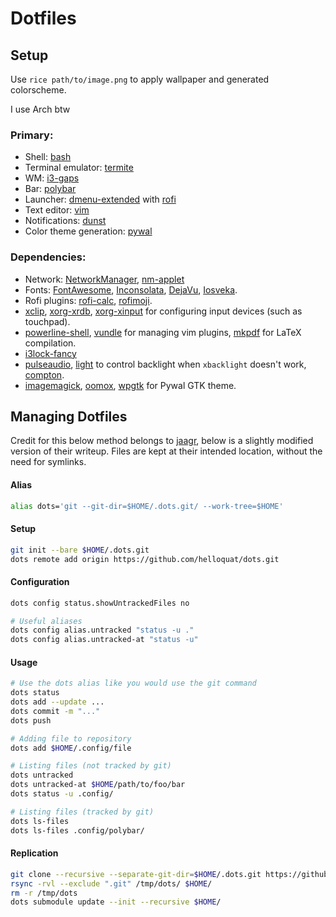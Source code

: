 # Dotfiles

## Setup

Use `rice path/to/image.png` to apply wallpaper and generated colorscheme.  

I use Arch btw

### Primary:
- Shell: [bash](https://www.gnu.org/software/bash/)
- Terminal emulator: [termite](https://github.com/thestinger/termite)
- WM: [i3-gaps](https://github.com/Airblader/i3)  
- Bar: [polybar](https://github.com/jaagr/polybar)  
- Launcher: [dmenu-extended](https://github.com/MarkHedleyJones/dmenu-extended) with [rofi](https://github.com/DaveDavenport/rofi)  
- Text editor: [vim](https://github.com/vim/vim)
- Notifications: [dunst](https://github.com/dunst-project/dunst)  
- Color theme generation: [pywal](https://github.com/dylanaraps/pywal)  

### Dependencies:
- Network: [NetworkManager](https://www.archlinux.org/packages/extra/x86_64/networkmanager/), [nm-applet](https://www.archlinux.org/packages/extra/x86_64/network-manager-applet/)
- Fonts: [FontAwesome](https://aur.archlinux.org/packages/ttf-font-awesome/), [Inconsolata](https://www.archlinux.org/packages/community/any/ttf-inconsolata/), [DejaVu](https://www.archlinux.org/packages/extra/any/ttf-dejavu/), [Iosveka](https://github.com/be5invis/Iosevka).
- Rofi plugins: [rofi-calc](https://github.com/svenstaro/rofi-calc), [rofimoji](https://github.com/fdw/rofimoji).
- [xclip](https://github.com/astrand/xclip), [xorg-xrdb](https://www.archlinux.org/packages/extra/x86_64/xorg-xrdb/), [xorg-xinput](https://www.archlinux.org/packages/extra/x86_64/xorg-xinput/) for configuring input devices (such as touchpad). 
- [powerline-shell](https://github.com/b-ryan/powerline-shell), [vundle](https://github.com/VundleVim/Vundle.vim) for managing vim plugins, [mkpdf](https://github.com/seifferth/mkpdf) for LaTeX compilation.
- [i3lock-fancy](https://github.com/meskarune/i3lock-fancy)
- [pulseaudio](https://www.archlinux.org/packages/?name=pulseaudio), [light](https://github.com/haikarainen/light) to control backlight when `xbacklight` doesn't work, [compton](https://github.com/chjj/compton).
- [imagemagick](https://github.com/ImageMagick/ImageMagick), [oomox](https://github.com/themix-project/oomox), [wpgtk](https://github.com/deviantfero/wpgtk) for Pywal GTK theme.

## Managing Dotfiles

Credit for this below method belongs to [jaagr](https://github.com/jaagr/dots), below is a slightly modified version of their writeup. Files are kept at their intended location, without the need for symlinks.

#### Alias
~~~ sh
alias dots='git --git-dir=$HOME/.dots.git/ --work-tree=$HOME'
~~~

#### Setup
~~~ sh
git init --bare $HOME/.dots.git
dots remote add origin https://github.com/helloquat/dots.git
~~~

#### Configuration
~~~ sh
dots config status.showUntrackedFiles no

# Useful aliases
dots config alias.untracked "status -u ."
dots config alias.untracked-at "status -u"
~~~

#### Usage
~~~ sh
# Use the dots alias like you would use the git command
dots status
dots add --update ...
dots commit -m "..."
dots push

# Adding file to repository
dots add $HOME/.config/file

# Listing files (not tracked by git)
dots untracked
dots untracked-at $HOME/path/to/foo/bar
dots status -u .config/

# Listing files (tracked by git)
dots ls-files
dots ls-files .config/polybar/
~~~

#### Replication
~~~ sh
git clone --recursive --separate-git-dir=$HOME/.dots.git https://github.com/helloquat/dots.git /tmp/dots
rsync -rvl --exclude ".git" /tmp/dots/ $HOME/
rm -r /tmp/dots
dots submodule update --init --recursive $HOME/
~~~
